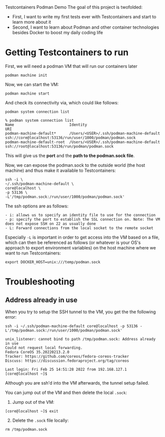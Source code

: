 Testcontainers Podman Demo
The goal of this project is twofolded:
- First, I want to write my first tests ever with Testcontainers and start to learn more about it
- Second, I want to learn about Podman and other container technologies besides Docker to boost my daily coding life

# Getting Testcontainers to run
First, we will need a podman VM that will run our containers later

`podman machine init`

Now, we can start the VM:

`podman machine start`

And check its connectivity via, which could like follows:

`podman system connection list`

```
% podman system connection list
Name                         Identity                                           URI
podman-machine-default*      /Users/<USER>/.ssh/podman-machine-default  ssh://core@localhost:53136/run/user/1000/podman/podman.sock
podman-machine-default-root  /Users/<USER>/.ssh/podman-machine-default  ssh://root@localhost:53136/run/podman/podman.sock
```

This will give us the **port** and the **path to the podman.sock file**.

Now, we can expose the podman.sock to the outside world (the host machine) and thus make it available to Testcontainers:

```
ssh -i \
~/.ssh/podman-machine-default \
core@localhost \
-p 53136 \
-L'/tmp/podman.sock:/run/user/1000/podman/podman.sock'
```

The ssh options are as follows:

```
- i: allows us to specify an identity file to use for the connection
- p: specify the port to establish the SSL connection on. Note: The VM does not expose SSH on 22 as usually done
- L: Forward connections from the local socket to the remote socket
```

Especially `-L` is important in order to get access into the VM based on a file, which can then be referenced as follows (or whatever is your OS's approach to export environment variables) on the host machine
where we want to run Testcontainers:

```
export DOCKER_HOST=unix:///temp/podman.sock
```

# Troubleshooting

## Address already in use
When you try to setup the SSH tunnel to the VM, you get the the following error:

`ssh -i ~/.ssh/podman-machine-default core@localhost -p 53136 -L'/tmp/podman.sock:/run/user/1000/podman/podman.sock'`

```
unix_listener: cannot bind to path /tmp/podman.sock: Address already in use
Could not request local forwarding.
Fedora CoreOS 35.20220213.2.0
Tracker: https://github.com/coreos/fedora-coreos-tracker
Discuss: https://discussion.fedoraproject.org/tag/coreos

Last login: Fri Feb 25 14:51:28 2022 from 192.168.127.1
[core@localhost ~]$
```

Although you are ssh'd into the VM afterwards, the tunnel setup failed.

You can jump out of the VM and then delete the local `.sock`:

1. Jump out of the VM:

`[core@localhost ~]$ exit`

2. Delete the `.sock` file locally:

`rm /tmp/podman.sock`